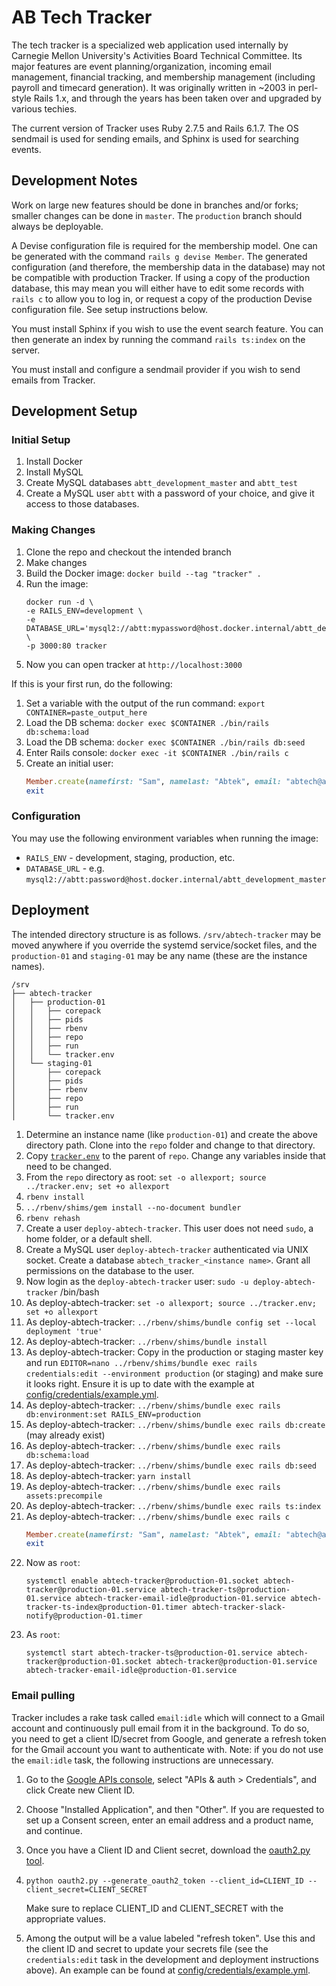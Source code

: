 # AB Tech Tracker

The tech tracker is a specialized web application used internally by Carnegie Mellon University's Activities Board Technical Committee. Its major features are event planning/organization, incoming email management, financial tracking, and membership management (including payroll and timecard generation). It was originally written in ~2003 in perl-style Rails 1.x, and through the years has been taken over and upgraded by various techies.

The current version of Tracker uses Ruby 2.7.5 and Rails 6.1.7. The OS sendmail is used for sending emails, and Sphinx is used for searching events.

## Development Notes

Work on large new features should be done in branches and/or forks; smaller changes can be done in `master`. The `production` branch should always be deployable.

A Devise configuration file is required for the membership model. One can be generated with the command `rails g devise Member`. The generated configuration (and therefore, the membership data in the database) may not be compatible with production Tracker. If using a copy of the production database, this may mean you will either have to edit some records with `rails c` to allow you to log in, or request a copy of the production Devise configuration file. See setup instructions below.

You must install Sphinx if you wish to use the event search feature. You can then generate an index by running the command `rails ts:index` on the server.

You must install and configure a sendmail provider if you wish to send emails from Tracker.

## Development Setup

### Initial Setup

1. Install Docker
1. Install MySQL
1. Create MySQL databases `abtt_development_master` and `abtt_test`
1. Create a MySQL user `abtt` with a password of your choice, and
give it access to those databases.

### Making Changes

1. Clone the repo and checkout the intended branch
1. Make changes
1. Build the Docker image: `docker build --tag "tracker" .`
1. Run the image:
   ```
   docker run -d \
   -e RAILS_ENV=development \
   -e DATABASE_URL='mysql2://abtt:mypassword@host.docker.internal/abtt_development_master' \
   -p 3000:80 tracker
   ```
1. Now you can open tracker at `http://localhost:3000`


If this is your first run, do the following:

1. Set a variable with the output of the run command:
   `export CONTAINER=paste_output_here`
1. Load the DB schema: `docker exec $CONTAINER ./bin/rails db:schema:load`
1. Load the DB schema: `docker exec $CONTAINER ./bin/rails db:seed`
1. Enter Rails console: `docker exec -it $CONTAINER ./bin/rails c`
1. Create an initial user:
    ```ruby
    Member.create(namefirst: "Sam", namelast: "Abtek", email: "abtech@andrew.cmu.edu", phone: "5555555555", password: "password", password_confirmation: "password", payrate: 0.0, tracker_dev: true)
    exit
    ```

### Configuration

You may use the following environment variables when running the image:

- `RAILS_ENV` - development, staging, production, etc.
- `DATABASE_URL` - e.g. `mysql2://abtt:password@host.docker.internal/abtt_development_master`


## Deployment

The intended directory structure is as follows. `/srv/abtech-tracker` may be moved anywhere if you override the systemd service/socket files, and the `production-01` and `staging-01` may be any name (these are the instance names).
```
/srv
├── abtech-tracker
│   ├── production-01
│   │   ├── corepack
│   │   ├── pids
│   │   ├── rbenv
│   │   ├── repo
│   │   ├── run
│   │   └── tracker.env
│   └── staging-01
│       ├── corepack
│       ├── pids
│       ├── rbenv
│       ├── repo
│       ├── run
│       └── tracker.env
```

1. Determine an instance name (like `production-01`) and create the above directory path. Clone into the `repo` folder and change to that directory.
2. Copy [`tracker.env`](./deploy/tracker.env) to the parent of `repo`. Change any variables inside that need to be changed.
3. From the `repo` directory as root: `set -o allexport; source ../tracker.env; set +o allexport`
4. `rbenv install`
5. `../rbenv/shims/gem install --no-document bundler`
6. `rbenv rehash`
7. Create a user `deploy-abtech-tracker`. This user does not need `sudo`, a home folder, or a default shell.
8. Create a MySQL user `deploy-abtech-tracker` authenticated via UNIX socket. Create a database `abtech_tracker_<instance name>`. Grant all permissions on the database to the user.
9. Now login as the `deploy-abtech-tracker` user: `sudo -u deploy-abtech-tracker` /bin/bash
10. As deploy-abtech-tracker: `set -o allexport; source ../tracker.env; set +o allexport`
11. As deploy-abtech-tracker: `../rbenv/shims/bundle config set --local deployment 'true'`
12. As deploy-abtech-tracker: `../rbenv/shims/bundle install`
13. As deploy-abtech-tracker: Copy in the production or staging master key and run `EDITOR=nano ../rbenv/shims/bundle exec rails credentials:edit --environment production` (or staging) and make sure it looks right. Ensure it is up to date with the example at [config/credentials/example.yml](./config/credentials/example.yml).
14. As deploy-abtech-tracker: `../rbenv/shims/bundle exec rails db:environment:set RAILS_ENV=production`
15. As deploy-abtech-tracker: `../rbenv/shims/bundle exec rails db:create` (may already exist)
16. As deploy-abtech-tracker: `../rbenv/shims/bundle exec rails db:schema:load`
17. As deploy-abtech-tracker: `../rbenv/shims/bundle exec rails db:seed`
18. As deploy-abtech-tracker: `yarn install`
19. As deploy-abtech-tracker: `../rbenv/shims/bundle exec rails assets:precompile`
20. As deploy-abtech-tracker: `../rbenv/shims/bundle exec rails ts:index`
21. As deploy-abtech-tracker: `../rbenv/shims/bundle exec rails c`
    ```ruby
    Member.create(namefirst: "Sam", namelast: "Abtek", email: "abtech@andrew.cmu.edu", phone: "5555555555", password: "password", password_confirmation: "password", payrate: 0.0, tracker_dev: true)
    exit
    ```
22. Now as `root`:
    ```
    systemctl enable abtech-tracker@production-01.socket abtech-tracker@production-01.service abtech-tracker-ts@production-01.service abtech-tracker-email-idle@production-01.service abtech-tracker-ts-index@production-01.timer abtech-tracker-slack-notify@production-01.timer
    ```
23. As `root`:
    ```
    systemctl start abtech-tracker-ts@production-01.service abtech-tracker@production-01.socket abtech-tracker@production-01.service abtech-tracker-email-idle@production-01.service
    ```

### Email pulling

Tracker includes a rake task called `email:idle` which will connect to a Gmail account and continuously pull email from it in the background. To do so, you need to get a client ID/secret from Google, and generate a refresh token for the Gmail account you want to authenticate with. Note: if you do not use the `email:idle` task, the following instructions are unnecessary.

1. Go to the [Google APIs console](https://code.google.com/apis/console/), select "APIs & auth > Credentials", and click Create new Client ID.
2. Choose "Installed Application", and then "Other". If you are requested to set up a Consent screen, enter an email address and a product name, and continue.
3. Once you have a Client ID and Client secret, download the [oauth2.py tool](https://github.com/google/gmail-oauth2-tools/wiki/OAuth2DotPyRunThrough).
4. `python oauth2.py --generate_oauth2_token --client_id=CLIENT_ID --client_secret=CLIENT_SECRET`
   
   Make sure to replace CLIENT_ID and CLIENT\_SECRET with the appropriate values.
5. Among the output will be a value labeled "refresh token". Use this and the client ID and secret to update your secrets file (see the `credentials:edit` task in the development and deployment instructions above). An example can be found at [config/credentials/example.yml](./config/credentials/example.yml).
